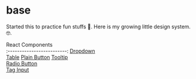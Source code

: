 # base

Started this to practice fun stuffs 🎢. Here is my growing little design system. 🤓.

React Components    
:-------------------------: 
[Dropdown](./src/components/Dropdown)     
[Table](./src/components/Table)
[Plain Button](./src/components/Buttons/PlainButton)
[Tooltip](./src/components/Tooltip)  
[Radio Button](./src/components/Buttons/RadioButton)  
[Tag Input](./src/components/Inputs/TagInput)


